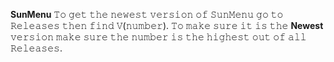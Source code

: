 **SunMenu**
𝚃𝚘 𝚐𝚎𝚝 𝚝𝚑𝚎 𝚗𝚎𝚠𝚎𝚜𝚝 𝚟𝚎𝚛𝚜𝚒𝚘𝚗 𝚘𝚏 𝚂𝚞𝚗𝙼𝚎𝚗𝚞 𝚐𝚘 𝚝𝚘 𝚁𝚎𝚕𝚎𝚊𝚜𝚎𝚜 𝚝𝚑𝚎𝚗 𝚏𝚒𝚗𝚍 𝚅(𝚗𝚞𝚖𝚋𝚎𝚛).
𝚃𝚘 𝚖𝚊𝚔𝚎 𝚜𝚞𝚛𝚎 𝚒𝚝 𝚒𝚜 𝚝𝚑𝚎 **Newest** 𝚟𝚎𝚛𝚜𝚒𝚘𝚗 𝚖𝚊𝚔𝚎 𝚜𝚞𝚛𝚎 𝚝𝚑𝚎 𝚗𝚞𝚖𝚋𝚎𝚛 𝚒𝚜 𝚝𝚑𝚎 𝚑𝚒𝚐𝚑𝚎𝚜𝚝 𝚘𝚞𝚝 𝚘𝚏 𝚊𝚕𝚕 𝚁𝚎𝚕𝚎𝚊𝚜𝚎𝚜. 
